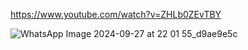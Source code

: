 https://www.youtube.com/watch?v=ZHLb0ZEvTBY

![WhatsApp Image 2024-09-27 at 22 01 55_d9ae9e5c](https://github.com/user-attachments/assets/dcab439d-1d37-4d70-a581-f20094135101)
